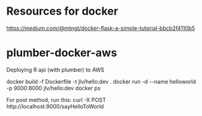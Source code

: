 # Resources for docker
https://medium.com/@mtngt/docker-flask-a-simple-tutorial-bbcb2f4110b5

# plumber-docker-aws
Deploying R api (with plumber) to AWS

docker build -f Dockerfile -t jlv/hello:dev .
docker run -d --name helloworld -p 9000:8000 jlv/hello:dev
docker ps

For post method, run this:
curl -X POST http://localhost:9000/sayHelloToWorld
